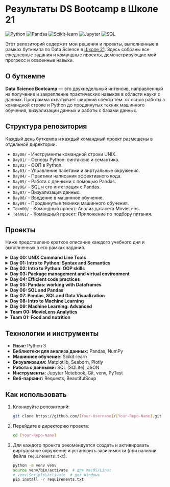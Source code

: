 # Результаты DS Bootcamp в Школе 21

![Python](https://img.shields.io/badge/python-3.9-blue.svg)
![Pandas](https://img.shields.io/badge/pandas-1.3.5-blue)
![Scikit-learn](https://img.shields.io/badge/scikit--learn-0.23.1-green)
![Jupyter](https://img.shields.io/badge/Jupyter-Notebook-orange)
![SQL](https://img.shields.io/badge/SQL-SQLite-blue)

Этот репозиторий содержит мои решения и проекты, выполненные в рамках буткемпа по Data Science в [Школе 21](https://21-school.ru/). Здесь собраны все ежедневные задания и командные проекты, демонстрирующие мой прогресс и освоенные навыки.

## О буткемпе

**Data Science Bootcamp** — это двухнедельный интенсив, направленный на получение и закрепление практических навыков в области науки о данных. Программа охватывает широкий спектр тем: от основ работы в командной строке и Python до продвинутых техник машинного обучения, визуализации данных и работы с базами данных.

## Структура репозитория

Каждый день буткемпа и каждый командный проект размещены в отдельной директории:

-   `Day00/` - Инструменты командной строки UNIX.
-   `Day01/` - Основы Python: синтаксис и семантика.
-   `Day02/` - ООП в Python.
-   `Day03/` - Управление пакетами и виртуальные окружения.
-   `Day04/` - Практики написания эффективного кода.
-   `Day05/` - Работа с данными с помощью Pandas.
-   `Day06/` - SQL и его интеграция с Pandas.
-   `Day07/` - Визуализация данных.
-   `Day08/` - Введение в машинное обучение.
-   `Day09/` - Продвинутые техники машинного обучения.
-   `Team00/` - Командный проект: Анализ датасета MovieLens.
-   `Team01/` - Командный проект: Приложение по подбору питания.

## Проекты

Ниже представлено краткое описание каждого учебного дня и выполненных в его рамках заданий.

<details>
<summary><strong>Day 00: UNIX Command Line Tools</strong></summary>

*   **Тема:** Основы работы с командной строкой UNIX для задач data science. Использование `curl`, `jq`, `sort`, `sed` для сбора и предобработки данных.
*   **Задания:**
    *   `ex00`: Скрипт для получения данных о вакансиях с HeadHunter API.
    *   `ex01`: Преобразование данных из JSON в CSV с помощью `jq`.
    *   `ex02`: Сортировка CSV файла по нескольким колонкам.
    *   `ex03`: Очистка и предобработка текстовых данных в файле.
    *   `ex04`: Расчет описательных статистик, подсчет уникальных значений.
    *   `ex05`: Разбиение данных на партиции по дате и их последующее объединение.

</details>

<details>
<summary><strong>Day 01: Intro to Python: Syntax and Semantics</strong></summary>

*   **Тема:** Изучение основ синтаксиса и семантики языка Python. Работа с базовыми структурами данных.
*   **Задания:**
    *   `ex00`: Работа с базовыми типами данных: `int`, `str`, `list`, `dict` и др.
    *   `ex01`: Чтение и запись файлов, замена разделителей.
    *   `ex02-05`: Работа со словарями: поиск по ключу и значению, обработка сложных запросов.
    *   `ex06`: Сортировка словаря по значениям и ключам.
    *   `ex07`: Применение множеств (`set`) для решения бизнес-задач (анализ клиентских баз).
    *   `ex08`: Извлечение и форматирование данных из строк (email).
    *   `ex09`: Реализация шифра Цезаря для кодирования и декодирования текста.

</details>

<details>
<summary><strong>Day 02: Intro to Python: OOP skills</strong></summary>

*   **Тема:** Введение в объектно-ориентированное программирование (ООП) в Python для написания структурированного и чистого кода.
*   **Задания:**
    *   `ex00-02`: Создание простых классов, методов и конструкторов (`__init__`).
    *   `ex03`: Реализация вложенных классов.
    *   `ex04`: Применение наследования для расширения функциональности классов.
    *   `ex05`: Рефакторинг: разделение логики, конфигурации и основной программы на разные файлы.
    *   `ex06`: Добавление логирования в проект и отправка уведомлений в Telegram через API.

</details>

<details>
<summary><strong>Day 03: Package management and virtual environment</strong></summary>

*   **Тема:** Управление пакетами с помощью `pip` и работа с виртуальными окружениями `venv`.
*   **Задания:**
    *   `ex00`: Создание, активация и работа внутри виртуального окружения.
    *   `ex01-02`: Установка пакетов из `requirements.txt`, управление зависимостями.
    *   `ex03`: Парсинг веб-страниц с помощью `BeautifulSoup` и `requests` на примере Yahoo Finance.
    *   `ex04`: Профилирование кода для поиска узких мест с помощью `cProfile` и `pstats`.
    *   `ex05`: Написание и запуск юнит-тестов с использованием фреймворка `PyTest`.

</details>

<details>
<summary><strong>Day 04: Efficient code practices</strong></summary>

*   **Тема:** Изучение и применение техник для написания эффективного и быстрого кода на Python.
*   **Задания:**
    *   `ex00`: Сравнение производительности циклов `for` и `list comprehensions`.
    *   `ex01-02`: Использование функций `map()` и `filter()` и сравнение их скорости с другими подходами.
    *   `ex03`: Применение `functools.reduce` для последовательных вычислений.
    *   `ex04`: Использование `collections.Counter` для эффективного подсчета элементов.
    *   `ex05`: Применение генераторов для экономии оперативной памяти при работе с большими файлами.

</details>

<details>
<summary><strong>Day 05: Pandas: working with Dataframes</strong></summary>

*   **Тема:** Глубокое погружение в библиотеку `Pandas` — основной инструмент для манипуляции и анализа данных в Python.
*   **Задания:**
    *   `ex00`: Загрузка (`read_csv`) и сохранение (`to_csv`) данных с различными параметрами.
    *   `ex01`: Базовые операции: фильтрация, сортировка, создание новых признаков из дат, использование `cut`.
    *   `ex02`: Предобработка данных: удаление дубликатов, обработка пропущенных значений (`fillna`), преобразование типов.
    *   `ex03`: Продвинутые выборки и агрегации данных с помощью `groupby`.
    *   `ex04`: Обогащение данных, объединение таблиц (`join`, `merge`), создание сводных таблиц (`pivot_table`).
    *   `ex05`: Оптимизация производительности и использования памяти в Pandas (`downcasting`, `category` type).

</details>

<details>
<summary><strong>Day 06: SQL and Pandas</strong></summary>

*   **Тема:** Интеграция SQL-запросов и `Pandas` для извлечения и анализа данных, хранящихся в базах данных. Работа с `sqlite3`.
*   **Задания:**
    *   `ex00`: Выполнение простых `SELECT` запросов для фильтрации данных на стороне БД.
    *   `ex01`: Использование подзапросов (subqueries) для более сложных выборок.
    *   `ex02`: Объединение таблиц с помощью `JOIN` для создания аналитического датамарта.
    *   `ex03`: Применение агрегирующих функций (`MIN`, `MAX`, `AVG`) и группировок в SQL.
    *   `ex04`: Проведение A/B-тестирования для проверки гипотез с помощью SQL-запросов.

</details>

<details>
<summary><strong>Day 07: Pandas, SQL and Data Visualization</strong></summary>

*   **Тема:** Визуализация данных для исследовательского анализа и представления результатов с использованием `Matplotlib`, `Seaborn` и `Plotly`.
*   **Задания:**
    *   `ex00-01`: Построение и стилизация линейных графиков (`line chart`).
    *   `ex02-03`: Создание столбчатых диаграмм (`bar chart`) для сравнения категорий.
    *   `ex04`: Построение гистограмм (`histogram`) для анализа распределения данных.
    *   `ex05`: Анализ распределений с помощью диаграмм размаха (`boxplot`).
    *   `ex06`: Построение матрицы диаграмм рассеяния (`scatter matrix`) для выявления взаимосвязей.
    *   `ex07-09 (Bonus)`: Создание тепловых карт (`heatmap`), использование `Seaborn` для стилизации и `Plotly` для интерактивных графиков.

</details>

<details>
<summary><strong>Day 08: Intro to Machine Learning</strong></summary>

*   **Тема:** Введение в основы машинного обучения с использованием библиотеки `Scikit-learn`.
*   **Задания:**
    *   `ex00-01`: Решение задачи бинарной классификации с помощью логистической регрессии, SVM и дерева решений. Визуализация границ принятия решений.
    *   `ex02`: Многоклассовая классификация, работа с категориальными признаками (One-Hot Encoding) и оценка важности признаков.
    *   `ex03`: Борьба с переобучением: разбиение на обучающую/тестовую выборки и кросс-валидация.
    *   `ex04`: Решение задачи регрессии для предсказания непрерывной величины.
    *   `ex05`: Применение кластеризации (обучение без учителя) для сегментации данных.

</details>

<details>
<summary><strong>Day 09: Machine Learning: Advanced</strong></summary>

*   **Тема:** Изучение продвинутых техник машинного обучения для повышения качества моделей.
*   **Задания:**
    *   `ex00`: Применение регуляризации (L1, L2) для борьбы с переобучением.
    *   `ex01`: Автоматический подбор гиперпараметров с помощью `GridSearchCV`.
    *   `ex02`: Использование продвинутых метрик качества: `precision`, `recall`, `F1-score`, `AUC-ROC`.
    *   `ex03`: Построение ансамблей моделей: `Voting`, `Bagging`, `Stacking`.
    *   `ex04`: Создание конвейеров обработки данных и обучения (`Pipelines`) и применение ООП для структурирования ML-проекта.

</details>

<details>
<summary><strong>Team 00: MovieLens Analytics</strong></summary>

*   **Тема:** Командный проект по анализу датасета MovieLens.
*   **Описание:** В рамках проекта был разработан собственный Python-модуль с классами для работы с данными (рейтинги, теги, фильмы). На основе этого модуля в Jupyter Notebook был создан аналитический отчет, рассказывающий историю на основе данных: выявление популярных жанров, анализ динамики оценок и т.д. Проект закрепляет навыки ООП, `Pandas` и визуализации.

</details>

<details>
<summary><strong>Team 01: Food and nutrition</strong></summary>

*   **Тема:** Командный проект по созданию прототипа приложения для здорового питания.
*   **Описание:** Проект включал полный цикл работы Data Scientist'а:
    1.  **Сбор данных:** Парсинг информации о рецептах и их питательной ценности с использованием API.
    2.  **Исследование и ML:** Обучение моделей (регрессия и классификация) для предсказания рейтинга блюда по его ингредиентам.
    3.  **Разработка:** Создание Python-модуля и скрипта, который по списку ингредиентов предсказывает рейтинг, выводит пищевую ценность и предлагает похожие рецепты.

</details>

## Технологии и инструменты

-   **Язык:** Python 3
-   **Библиотеки для анализа данных:** Pandas, NumPy
-   **Машинное обучение:** Scikit-learn
-   **Визуализация:** Matplotlib, Seaborn, Plotly
-   **Работа с данными:** SQL (SQLite), JSON
-   **Инструменты:** Jupyter Notebook, Git, venv, PyTest
-   **Веб-парсинг:** Requests, BeautifulSoup

## Как использовать

1.  Клонируйте репозиторий:
    ```bash
    git clone https://github.com/[Your-Username]/[Your-Repo-Name].git
    ```
2.  Перейдите в директорию проекта:
    ```bash
    cd [Your-Repo-Name]
    ```
3.  Для каждого проекта рекомендуется создать и активировать виртуальное окружение и установить зависимости (при наличии файла `requirements.txt`).
    ```bash
    python -m venv venv
    source venv/bin/activate  # для macOS/Linux
    # venv\Scripts\activate  # для Windows
    pip install -r requirements.txt
    ```
